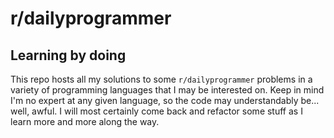# r/dailyprogrammer

## Learning by doing 

This repo hosts all my solutions to some `r/dailyprogrammer` problems in a variety of programming languages that I may be interested on. Keep in mind I'm no expert at any given language, so the code may understandably be... well, awful. I will most certainly come back and refactor some stuff as I learn more and more along the way.
